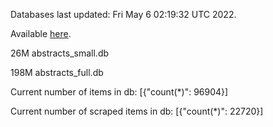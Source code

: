 Databases last updated: Fri May  6 02:19:32 UTC 2022. 

Available [here](https://github.com/cbeauhilton/ash-db/releases).


26M	abstracts_small.db

198M	abstracts_full.db

Current number of items in db:
[{"count(*)": 96904}]

Current number of scraped items in db:
[{"count(*)": 22720}]
